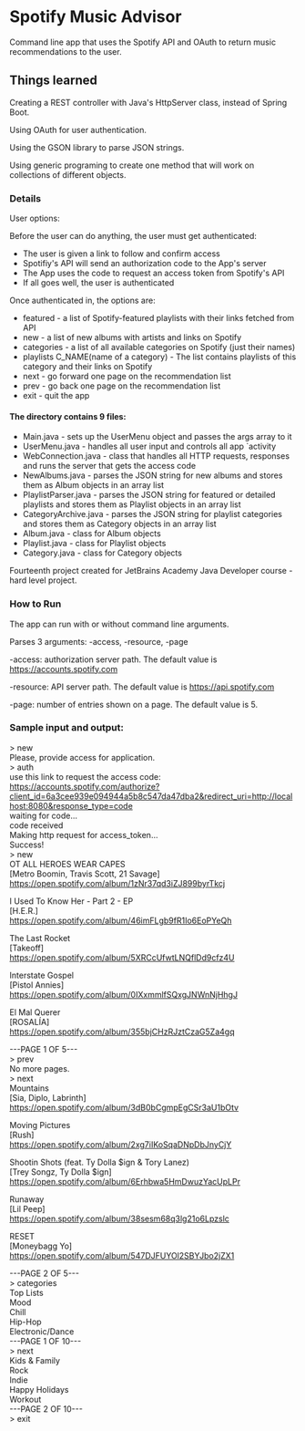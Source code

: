 # Spotify Music Advisor

Command line app that uses the Spotify API and OAuth to return music recommendations to the user.

## Things learned 

Creating a REST controller with Java's HttpServer class, instead of Spring Boot.

Using OAuth for user authentication.

Using the GSON library to parse JSON strings.

Using generic programing to create one method that will work on collections of different objects.

### Details

User options:

Before the user can do anything, the user must get authenticated:

* The user is given a link to follow and confirm access
* Spotifiy's API will send an authorization code to the App's server
* The App uses the code to request an access token from Spotify's API
* If all goes well, the user is authenticated

Once authenticated in, the options are:

* featured - a list of Spotify-featured playlists with their links fetched from API
* new - a list of new albums with artists and links on Spotify
* categories - a list of all available categories on Spotify (just their names)
* playlists C_NAME(name of a category) - The list contains playlists of this category and their links on Spotify
* next - go forward one page on the recommendation list
* prev - go back one page on the recommendation list
* exit - quit the app

#### The directory contains 9 files: 

* Main.java - sets up the UserMenu object and passes the args array to it
* UserMenu.java - handles all user input and controls all app `activity
* WebConnection.java - class that handles all HTTP requests, responses and runs the server that gets the access code
* NewAlbums.java - parses the JSON string for new albums and stores them as Album objects in an array list
* PlaylistParser.java - parses the JSON string for featured or detailed playlists and stores them as Playlist objects in an array list
* CategoryArchive.java - parses the JSON string for playlist categories and stores them as Category objects in an array list
* Album.java - class for Album objects
* Playlist.java - class for Playlist objects 
* Category.java - class for Category objects

Fourteenth project created for JetBrains Academy Java Developer course - hard level project.

### How to Run

The app can run with or without command line arguments.

Parses 3 arguments: -access, -resource, -page 
  
-access: authorization server path. The default value is https://accounts.spotify.com

-resource: API server path. The default value is https://api.spotify.com

-page: number of entries shown on a page. The default value is 5.

### Sample input and output:

\> new\
Please, provide access for application.\
\> auth\
use this link to request the access code:\
https://accounts.spotify.com/authorize?client_id=6a3cee939e094944a5b8c547da47dba2&redirect_uri=http://localhost:8080&response_type=code \
waiting for code...\
code received\
Making http request for access_token...\
Success!\
\> new\
OT ALL HEROES WEAR CAPES\
[Metro Boomin, Travis Scott, 21 Savage]\
https://open.spotify.com/album/1zNr37qd3iZJ899byrTkcj

I Used To Know Her - Part 2 - EP\
[H.E.R.]\
https://open.spotify.com/album/46imFLgb9fR1Io6EoPYeQh

The Last Rocket\
[Takeoff]\
https://open.spotify.com/album/5XRCcUfwtLNQflDd9cfz4U

Interstate Gospel\
[Pistol Annies]\
https://open.spotify.com/album/0IXxmmlfSQxgJNWnNjHhgJ

El Mal Querer\
[ROSALÍA]\
https://open.spotify.com/album/355bjCHzRJztCzaG5Za4gq

\-\-\-PAGE 1 OF 5\-\-\-\
\> prev\
No more pages.\
\> next\
Mountains\
[Sia, Diplo, Labrinth]\
https://open.spotify.com/album/3dB0bCgmpEgCSr3aU1bOtv

Moving Pictures\
[Rush]\
https://open.spotify.com/album/2xg7iIKoSqaDNpDbJnyCjY

Shootin Shots (feat. Ty Dolla $ign & Tory Lanez)\
[Trey Songz, Ty Dolla $ign]\
https://open.spotify.com/album/6Erhbwa5HmDwuzYacUpLPr

Runaway\
[Lil Peep]\
https://open.spotify.com/album/38sesm68q3lg21o6Lpzslc

RESET\
[Moneybagg Yo]\
https://open.spotify.com/album/547DJFUYOl2SBYJbo2jZX1

\-\-\-PAGE 2 OF 5\-\-\-\
\> categories\
Top Lists\
Mood\
Chill\
Hip-Hop\
Electronic/Dance\
\-\-\-PAGE 1 OF 10\-\-\-\
\> next\
Kids & Family\
Rock\
Indie\
Happy Holidays\
Workout\
\-\-\-PAGE 2 OF 10\-\-\-\
\> exit
